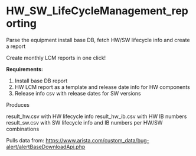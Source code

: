 # HW_SW_LifeCycleManagement_reporting
Parse the equipment install base DB, fetch HW/SW lifecycle info and create a report

Create monthly LCM reports in one click!

**Requirements:**

1. Install base DB report
2. HW LCM report as a template and release date info for HW components
3. Release info csv with release dates for SW versions

Produces

result_hw.csv with HW lifecycle info
result_hw_ib.csv with HW IB numbers
result_sw.csv with SW lifecycle info and IB numbers per HW/SW combinations


Pulls data from: https://www.arista.com/custom_data/bug-alert/alertBaseDownloadApi.php
